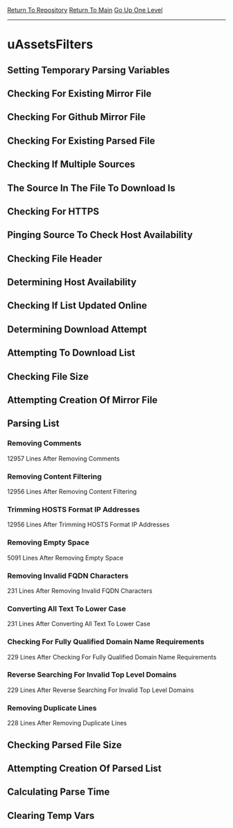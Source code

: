 [Return To Repository](https://github.com/deathbybandaid/piholeparser/)
[Return To Main](https://github.com/deathbybandaid/piholeparser/blob/master/RecentRunLogs/Mainlog.md)
[Go Up One Level](https://github.com/deathbybandaid/piholeparser/blob/master/RecentRunLogs/TopLevelScripts/30-Processing-External-Blacklists.md)
____________________________________
# uAssetsFilters
## Setting Temporary Parsing Variables
## Checking For Existing Mirror File
## Checking For Github Mirror File
## Checking For Existing Parsed File
## Checking If Multiple Sources
## The Source In The File To Download Is
## Checking For HTTPS
## Pinging Source To Check Host Availability
## Checking File Header
## Determining Host Availability
## Checking If List Updated Online
## Determining Download Attempt
## Attempting To Download List
## Checking File Size
## Attempting Creation Of Mirror File
## Parsing List
### Removing Comments
12957 Lines After Removing Comments
### Removing Content Filtering
12956 Lines After Removing Content Filtering
### Trimming HOSTS Format IP Addresses
12956 Lines After Trimming HOSTS Format IP Addresses
### Removing Empty Space
5091 Lines After Removing Empty Space
### Removing Invalid FQDN Characters
231 Lines After Removing Invalid FQDN Characters
### Converting All Text To Lower Case
231 Lines After Converting All Text To Lower Case
### Checking For Fully Qualified Domain Name Requirements
229 Lines After Checking For Fully Qualified Domain Name Requirements
### Reverse Searching For Invalid Top Level Domains
229 Lines After Reverse Searching For Invalid Top Level Domains
### Removing Duplicate Lines
228 Lines After Removing Duplicate Lines
## Checking Parsed File Size
## Attempting Creation Of Parsed List
## Calculating Parse Time
## Clearing Temp Vars
